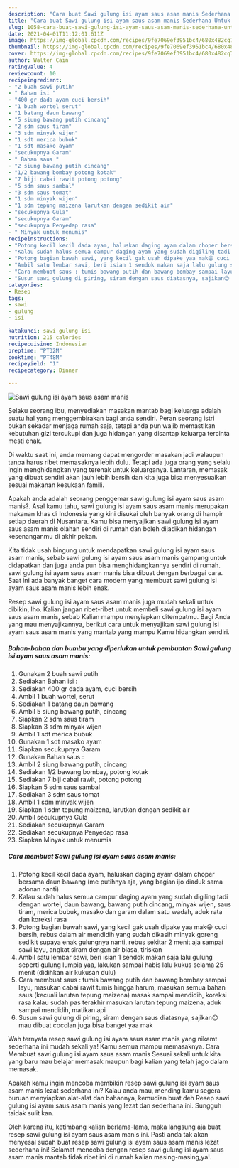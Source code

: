 ```yaml
---
description: "Cara buat Sawi gulung isi ayam saus asam manis Sederhana Untuk Jualan"
title: "Cara buat Sawi gulung isi ayam saus asam manis Sederhana Untuk Jualan"
slug: 1058-cara-buat-sawi-gulung-isi-ayam-saus-asam-manis-sederhana-untuk-jualan
date: 2021-04-01T11:12:01.611Z
image: https://img-global.cpcdn.com/recipes/9fe7069ef3951bc4/680x482cq70/sawi-gulung-isi-ayam-saus-asam-manis-foto-resep-utama.jpg
thumbnail: https://img-global.cpcdn.com/recipes/9fe7069ef3951bc4/680x482cq70/sawi-gulung-isi-ayam-saus-asam-manis-foto-resep-utama.jpg
cover: https://img-global.cpcdn.com/recipes/9fe7069ef3951bc4/680x482cq70/sawi-gulung-isi-ayam-saus-asam-manis-foto-resep-utama.jpg
author: Walter Cain
ratingvalue: 4
reviewcount: 10
recipeingredient:
- "2 buah sawi putih"
- " Bahan isi "
- "400 gr dada ayam cuci bersih"
- "1 buah wortel serut"
- "1 batang daun bawang"
- "5 siung bawang putih cincang"
- "2 sdm saus tiram"
- "3 sdm minyak wijen"
- "1 sdt merica bubuk"
- "1 sdt masako ayam"
- "secukupnya Garam"
- " Bahan saus "
- "2 siung bawang putih cincang"
- "1/2 bawang bombay potong kotak"
- "7 biji cabai rawit potong potong"
- "5 sdm saus sambal"
- "3 sdm saus tomat"
- "1 sdm minyak wijen"
- "1 sdm tepung maizena larutkan dengan sedikit air"
- "secukupnya Gula"
- "secukupnya Garam"
- "secukupnya Penyedap rasa"
- " Minyak untuk menumis"
recipeinstructions:
- "Potong kecil kecil dada ayam, haluskan daging ayam dalam choper bersama daun bawang (me putihnya aja, yang bagian ijo diaduk sama adonan nanti)"
- "Kalau sudah halus semua campur daging ayam yang sudah digiling tadi dengan wortel, daun bawang, bawang putih cincang, minyak wijen, saus tiram, merica bubuk, masako dan garam dalam satu wadah, aduk rata dan koreksi rasa"
- "Potong bagian bawah sawi, yang kecil gak usah dipake yaa mak😁 cuci bersih, rebus dalam air mendidih yang sudah dikasih minyak goreng sedikit supaya enak gulungnya nanti, rebus sekitar 2 menit aja sampai sawi layu, angkat siram dengan air biasa, tiriskan"
- "Ambil satu lembar sawi, beri isian 1 sendok makan saja lalu gulung seperti gulung lumpia yaa, lakukan sampai habis lalu kukus selama 25 menit (didihkan air kukusan dulu)"
- "Cara membuat saus : tumis bawang putih dan bawang bombay sampai layu, masukan cabai rawit tumis hingga harum, masukan semua bahan saus (kecuali larutan tepung maizena) masak sampai mendidih, koreksi rasa kalau sudah pas terakhir masukan larutan tepung maizena, aduk sampai mendidih, matikan api"
- "Susun sawi gulung di piring, siram dengan saus diatasnya, sajikan😊 mau dibuat cocolan juga bisa banget yaa mak"
categories:
- Resep
tags:
- sawi
- gulung
- isi

katakunci: sawi gulung isi 
nutrition: 215 calories
recipecuisine: Indonesian
preptime: "PT32M"
cooktime: "PT48M"
recipeyield: "1"
recipecategory: Dinner

---
```



![Sawi gulung isi ayam saus asam manis](https://img-global.cpcdn.com/recipes/9fe7069ef3951bc4/680x482cq70/sawi-gulung-isi-ayam-saus-asam-manis-foto-resep-utama.jpg)

Selaku seorang ibu, menyediakan masakan mantab bagi keluarga adalah suatu hal yang menggembirakan bagi anda sendiri. Peran seorang istri bukan sekadar menjaga rumah saja, tetapi anda pun wajib memastikan kebutuhan gizi tercukupi dan juga hidangan yang disantap keluarga tercinta mesti enak.

Di waktu  saat ini, anda memang dapat mengorder masakan jadi walaupun tanpa harus ribet memasaknya lebih dulu. Tetapi ada juga orang yang selalu ingin menghidangkan yang terenak untuk keluarganya. Lantaran, memasak yang dibuat sendiri akan jauh lebih bersih dan kita juga bisa menyesuaikan sesuai makanan kesukaan famili. 



Apakah anda adalah seorang penggemar sawi gulung isi ayam saus asam manis?. Asal kamu tahu, sawi gulung isi ayam saus asam manis merupakan makanan khas di Indonesia yang kini disukai oleh banyak orang di hampir setiap daerah di Nusantara. Kamu bisa menyajikan sawi gulung isi ayam saus asam manis olahan sendiri di rumah dan boleh dijadikan hidangan kesenanganmu di akhir pekan.

Kita tidak usah bingung untuk mendapatkan sawi gulung isi ayam saus asam manis, sebab sawi gulung isi ayam saus asam manis gampang untuk didapatkan dan juga anda pun bisa menghidangkannya sendiri di rumah. sawi gulung isi ayam saus asam manis bisa dibuat dengan berbagai cara. Saat ini ada banyak banget cara modern yang membuat sawi gulung isi ayam saus asam manis lebih enak.

Resep sawi gulung isi ayam saus asam manis juga mudah sekali untuk dibikin, lho. Kalian jangan ribet-ribet untuk membeli sawi gulung isi ayam saus asam manis, sebab Kalian mampu menyiapkan ditempatmu. Bagi Anda yang mau menyajikannya, berikut cara untuk menyajikan sawi gulung isi ayam saus asam manis yang mantab yang mampu Kamu hidangkan sendiri.

<!--inarticleads1-->

##### Bahan-bahan dan bumbu yang diperlukan untuk pembuatan Sawi gulung isi ayam saus asam manis:

1. Gunakan 2 buah sawi putih
1. Sediakan  Bahan isi :
1. Sediakan 400 gr dada ayam, cuci bersih
1. Ambil 1 buah wortel, serut
1. Sediakan 1 batang daun bawang
1. Ambil 5 siung bawang putih, cincang
1. Siapkan 2 sdm saus tiram
1. Siapkan 3 sdm minyak wijen
1. Ambil 1 sdt merica bubuk
1. Gunakan 1 sdt masako ayam
1. Siapkan secukupnya Garam
1. Gunakan  Bahan saus :
1. Ambil 2 siung bawang putih, cincang
1. Sediakan 1/2 bawang bombay, potong kotak
1. Sediakan 7 biji cabai rawit, potong potong
1. Siapkan 5 sdm saus sambal
1. Sediakan 3 sdm saus tomat
1. Ambil 1 sdm minyak wijen
1. Siapkan 1 sdm tepung maizena, larutkan dengan sedikit air
1. Ambil secukupnya Gula
1. Sediakan secukupnya Garam
1. Sediakan secukupnya Penyedap rasa
1. Siapkan  Minyak untuk menumis




<!--inarticleads2-->

##### Cara membuat Sawi gulung isi ayam saus asam manis:

1. Potong kecil kecil dada ayam, haluskan daging ayam dalam choper bersama daun bawang (me putihnya aja, yang bagian ijo diaduk sama adonan nanti)
1. Kalau sudah halus semua campur daging ayam yang sudah digiling tadi dengan wortel, daun bawang, bawang putih cincang, minyak wijen, saus tiram, merica bubuk, masako dan garam dalam satu wadah, aduk rata dan koreksi rasa
1. Potong bagian bawah sawi, yang kecil gak usah dipake yaa mak😁 cuci bersih, rebus dalam air mendidih yang sudah dikasih minyak goreng sedikit supaya enak gulungnya nanti, rebus sekitar 2 menit aja sampai sawi layu, angkat siram dengan air biasa, tiriskan
1. Ambil satu lembar sawi, beri isian 1 sendok makan saja lalu gulung seperti gulung lumpia yaa, lakukan sampai habis lalu kukus selama 25 menit (didihkan air kukusan dulu)
1. Cara membuat saus : tumis bawang putih dan bawang bombay sampai layu, masukan cabai rawit tumis hingga harum, masukan semua bahan saus (kecuali larutan tepung maizena) masak sampai mendidih, koreksi rasa kalau sudah pas terakhir masukan larutan tepung maizena, aduk sampai mendidih, matikan api
1. Susun sawi gulung di piring, siram dengan saus diatasnya, sajikan😊 mau dibuat cocolan juga bisa banget yaa mak




Wah ternyata resep sawi gulung isi ayam saus asam manis yang nikamt sederhana ini mudah sekali ya! Kamu semua mampu memasaknya. Cara Membuat sawi gulung isi ayam saus asam manis Sesuai sekali untuk kita yang baru mau belajar memasak maupun bagi kalian yang telah jago dalam memasak.

Apakah kamu ingin mencoba membikin resep sawi gulung isi ayam saus asam manis lezat sederhana ini? Kalau anda mau, mending kamu segera buruan menyiapkan alat-alat dan bahannya, kemudian buat deh Resep sawi gulung isi ayam saus asam manis yang lezat dan sederhana ini. Sungguh taidak sulit kan. 

Oleh karena itu, ketimbang kalian berlama-lama, maka langsung aja buat resep sawi gulung isi ayam saus asam manis ini. Pasti anda tak akan menyesal sudah buat resep sawi gulung isi ayam saus asam manis lezat sederhana ini! Selamat mencoba dengan resep sawi gulung isi ayam saus asam manis mantab tidak ribet ini di rumah kalian masing-masing,ya!.


